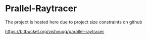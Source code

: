 Prallel-Raytracer
=================

The project is hosted here due to project size constraints on github

https://bitbucket.org/vishvugg/parallel-raytracer
